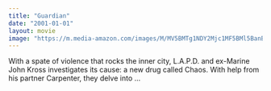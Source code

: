 ```yaml
---
title: "Guardian"
date: "2001-01-01"
layout: movie
image: "https://m.media-amazon.com/images/M/MV5BMTg1NDY2Mjc1MF5BMl5BanBnXkFtZTcwMzA3NTYxMQ@@._V1_SX300.jpg"
---
```


With a spate of violence that rocks the inner city, L.A.P.D. and ex-Marine John Kross investigates its cause: a new drug called Chaos. With help from his partner Carpenter, they delve into ...
